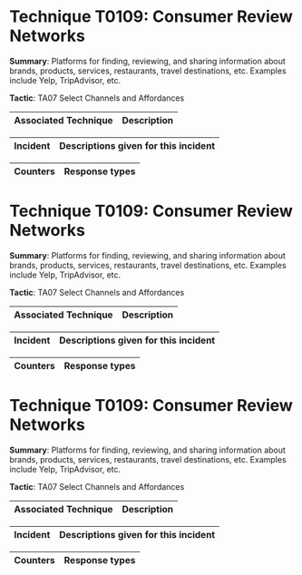 # Technique T0109: Consumer Review Networks

**Summary**: Platforms for finding, reviewing, and sharing information about brands, products, services, restaurants, travel destinations, etc. Examples include Yelp, TripAdvisor, etc.

**Tactic**: TA07 Select Channels and Affordances 


| Associated Technique | Description |
| --------- | ------------------------- |



| Incident | Descriptions given for this incident |
| -------- | -------------------- |



| Counters | Response types |
| -------- | -------------- |


# Technique T0109: Consumer Review Networks

**Summary**: Platforms for finding, reviewing, and sharing information about brands, products, services, restaurants, travel destinations, etc. Examples include Yelp, TripAdvisor, etc.

**Tactic**: TA07 Select Channels and Affordances 


| Associated Technique | Description |
| --------- | ------------------------- |



| Incident | Descriptions given for this incident |
| -------- | -------------------- |



| Counters | Response types |
| -------- | -------------- |


# Technique T0109: Consumer Review Networks

**Summary**: Platforms for finding, reviewing, and sharing information about brands, products, services, restaurants, travel destinations, etc. Examples include Yelp, TripAdvisor, etc.

**Tactic**: TA07 Select Channels and Affordances


| Associated Technique | Description |
| --------- | ------------------------- |



| Incident | Descriptions given for this incident |
| -------- | -------------------- |



| Counters | Response types |
| -------- | -------------- |


